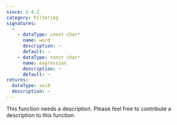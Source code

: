 ```yaml
---
since: 2.4.2
category: Filtering
signatures:
  -
    - dataType: const char*
      name: word
      description: ~
      default: ~
    - dataType: const char*
      name: expression
      description: ~
      default: ~
returns:
  dataType: void
  description: ~
---
```


This function needs a description. Please feel free to contribute a description to this function.
